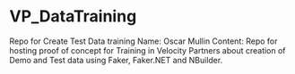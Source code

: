 # VP_DataTraining
Repo for Create Test Data training
Name: Oscar Mullin
Content: Repo for hosting proof of concept for Training in Velocity Partners about creation of Demo and Test data using Faker, Faker.NET and NBuilder.
